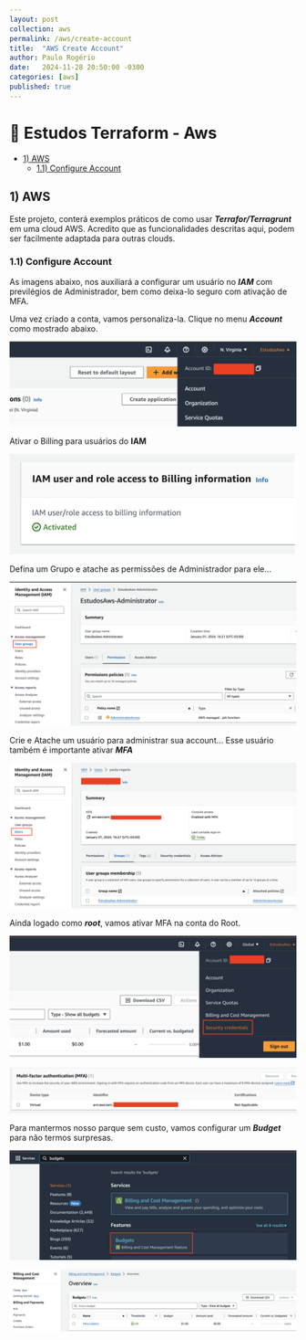 ```yaml
---
layout: post
collection: aws
permalink: /aws/create-account
title:  "AWS Create Account"
author: Paulo Rogério
date:   2024-11-28 20:50:00 -0300
categories: [aws]
published: true
---
```


# 🚀  Estudos Terraform - Aws

- [1) AWS](#1-aws)
  - [1.1) Configure Account](#11-configure-account)

## 1) AWS

Este projeto, conterá exemplos práticos de como usar ***Terrafor/Terragrunt*** em uma cloud AWS. Acredito que as funcionalidades descritas aqui, podem ser facilmente adaptada para outras clouds.

### 1.1) Configure Account

As imagens abaixo, nos auxiliará a configurar um usuário no ***IAM*** com previlégios de Administrador, bem como deixa-lo seguro com ativação de MFA.

Uma vez criado a conta, vamos personaliza-la. Clique no menu ***Account*** como mostrado abaixo.

![alt text](/images/aws-create-account/root-account/1-Account.png "Root Account")

Ativar o Billing para usuários do **IAM**

![alt text](/images/aws-create-account/root-account/2-Account.png "Root Account")

Defina um Grupo e atache as permissões de Administrador para ele...

![alt text](/images/aws-create-account/root-account/3-Account.png "Root Account")

Crie e Atache um usuário para administrar sua account... Esse usuário também é importante ativar ***MFA***

![alt text](/images/aws-create-account/root-account/4-Account.png "Root Account")

Ainda logado como ***root***, vamos ativar MFA na conta do Root.

![alt text](/images/aws-create-account/root-account/5-Account.png "Root Account")

![alt text](/images/aws-create-account/root-account/6-Account.png "Root Account")

Para mantermos nosso parque sem custo, vamos configurar um ***Budget*** para não termos surpresas.

![alt text](/images/aws-create-account/root-account/7-Account.png "Root Account")

![alt text](/images/aws-create-account/root-account/8-Account.png "Root Account")
